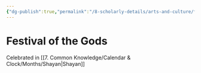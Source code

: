 ```yaml
---
{"dg-publish":true,"permalink":"/8-scholarly-details/arts-and-culture/festivals-and-ceremonies/festival-of-the-gods/","noteIcon":""}
---
```


# Festival of the Gods

Celebrated in [[7. Common Knowledge/Calendar & Clock/Months/Shayan\|Shayan]] 